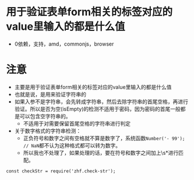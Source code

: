 # 用于验证表单form相关的标签对应的value里输入的都是什么值
* 0依赖，支持，amd，commonjs，browser
# 注意
* 主要是用于验证表单form相关的标签对应的value里输入的都是什么值
* 也就是说，是用来验证字符串的
* 如果入参不是字符串，会先转成字符串，然后去除字符串的首尾空格，再进行验证。所以是否为空(isEmpty)的检测不适用于密码，因为密码的首尾一般都是可以包含空字符串的。
    - 不适用于对需要保留首尾空格的字符串进行判定
* 关于数字格式的字符串检测：
    - 正负符号和数字之间有空格就不算是数字了，系统函数```Number('- 99'); // NaN```都不认为这种格式都可以转为数字。
    - 所以我也不处理了，如果处理的话，要在符号和数字之间加上\s*进行匹配。
```
const checkStr = require('zhf.check-str');


```
